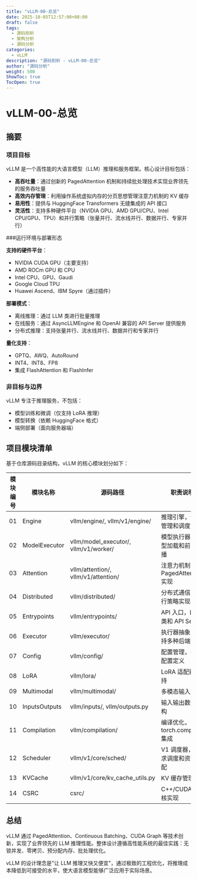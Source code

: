 ```yaml
---
title: "vLLM-00-总览"
date: 2025-10-05T12:57:00+08:00
draft: false
tags:
  - 源码剖析
  - 架构分析
  - 源码分析
categories:
  - vLLM
description: "源码剖析 - vLLM-00-总览"
author: "源码分析"
weight: 500
ShowToc: true
TocOpen: true
---
```


# vLLM-00-总览

## 摘要

### 项目目标
vLLM 是一个高性能的大语言模型（LLM）推理和服务框架。核心设计目标包括：

- **高吞吐量**：通过创新的 PagedAttention 机制和持续批处理技术实现业界领先的服务吞吐量
- **高效内存管理**：利用操作系统虚拟内存的分页思想管理注意力机制的 KV 缓存  
- **易用性**：提供与 HuggingFace Transformers 无缝集成的 API 接口
- **灵活性**：支持多种硬件平台（NVIDIA GPU、AMD GPU/CPU、Intel CPU/GPU、TPU）和并行策略（张量并行、流水线并行、数据并行、专家并行）

###运行环境与部署形态

**支持的硬件平台**：
- NVIDIA CUDA GPU（主要支持）
- AMD ROCm GPU 和 CPU
- Intel CPU、GPU、Gaudi
- Google Cloud TPU
- Huawei Ascend、IBM Spyre（通过插件）

**部署模式**：
- 离线推理：通过 LLM 类进行批量推理
- 在线服务：通过 AsyncLLMEngine 和 OpenAI 兼容的 API Server 提供服务
- 分布式推理：支持张量并行、流水线并行、数据并行和专家并行

**量化支持**：
- GPTQ、AWQ、AutoRound
- INT4、INT8、FP8
- 集成 FlashAttention 和 FlashInfer

### 非目标与边界

vLLM 专注于推理服务，不包括：
- 模型训练和微调（仅支持 LoRA 推理）
- 模型转换（依赖 HuggingFace 格式）
- 端侧部署（面向服务器端）

## 项目模块清单

基于仓库源码目录结构，vLLM 的核心模块划分如下：

| 模块编号 | 模块名称 | 源码路径 | 职责说明 |
|---------|---------|---------|---------|
| 01 | Engine | vllm/engine/, vllm/v1/engine/ | 推理引擎，请求管理和调度协调 |
| 02 | ModelExecutor | vllm/model_executor/, vllm/v1/worker/ | 模型执行器，模型加载和前向传播 |
| 03 | Attention | vllm/attention/, vllm/v1/attention/ | 注意力机制，PagedAttention 实现 |
| 04 | Distributed | vllm/distributed/ | 分布式通信，并行策略实现 |
| 05 | Entrypoints | vllm/entrypoints/ | API 入口，LLM 类和 API Server |
| 06 | Executor | vllm/executor/ | 执行器抽象，支持多种后端 |
| 07 | Config | vllm/config/ | 配置管理，各类配置定义 |
| 08 | LoRA | vllm/lora/ | LoRA 适配器支持 |
| 09 | Multimodal | vllm/multimodal/ | 多模态输入处理 |
| 10 | InputsOutputs | vllm/inputs/, vllm/outputs.py | 输入输出数据结构 |
| 11 | Compilation | vllm/compilation/ | 编译优化，torch.compile 集成 |
| 12 | Scheduler | vllm/v1/core/sched/ | V1 调度器，请求调度和资源分配 |
| 13 | KVCache | vllm/v1/core/kv_cache_utils.py | KV 缓存管理 |
| 14 | CSRC | csrc/ | C++/CUDA 内核实现 |

## 总结

vLLM 通过 PagedAttention、Continuous Batching、CUDA Graph 等技术创新，实现了业界领先的 LLM 推理性能。整体设计遵循高性能系统的最佳实践：无锁并发、零拷贝、预分配内存、批处理优化。

vLLM 的设计理念是"让 LLM 推理又快又便宜"，通过极致的工程优化，将推理成本降低到可接受的水平，使大语言模型能够广泛应用于实际场景。

